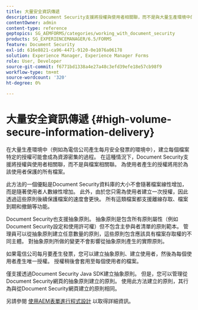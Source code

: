 ```yaml
---
title: 大量安全資訊傳遞
description: Document Security支援將授權與使用者相關聯，而不是與大量生產環境中的檔案相關聯。
contentOwner: admin
content-type: reference
geptopics: SG_AEMFORMS/categories/working_with_document_security
products: SG_EXPERIENCEMANAGER/6.5/FORMS
feature: Document Security
exl-id: 616e8821-ca96-4471-9120-0e1076a06178
solution: Experience Manager, Experience Manager Forms
role: User, Developer
source-git-commit: f6771bd1338a4e27a48c3efd39efe18e57cb98f9
workflow-type: tm+mt
source-wordcount: '320'
ht-degree: 0%

---
```


# 大量安全資訊傳遞 {#high-volume-secure-information-delivery}

在大量生產環境中（例如為電信公司產生每月安全發票的環境中），建立每個檔案特定的授權可能會成為資源密集的過程。 在這種情況下，Document Security支援將授權與使用者相關聯，而不是與檔案相關聯。 為使用者產生的授權將用於為該使用者保護的所有檔案。

此方法的一個優點是Document Security資料庫的大小不會隨著檔案線性增加，而是隨著使用者人數線性增加。 此外，由於您只需為使用者建立一次授權，因此透過這些原則後續保護檔案的速度會更快。 所有這類檔案都支援離線存取、檔案到期和撤銷等功能。

Document Security也支援抽象原則。 抽象原則是包含所有原則屬性（例如Document Security設定和使用許可權）但不包含主參與者清單的原則範本。 管理員可以從抽象原則建立任意數量的原則，這些原則包含應該具有檔案存取權的不同主體。 對抽象原則所做的變更不會影響從抽象原則產生的實際原則。

如果電信公司每月要產生發票，您可以建立抽象原則、建立使用者，然後為每個使用者產生唯一授權。 授權稍後會套用至每個使用者的檔案。

僅支援透過Document Security Java SDK建立抽象原則。 但是，您可以管理從Document Security網頁的抽象原則建立的原則。 使用此方法建立的原則，其行為與從Document Security網頁建立的原則相同。

另請參閱 [使用AEM表單進行程式設計](https://www.adobe.com/go/learn_aemforms_programming_63) 以取得詳細資訊。
